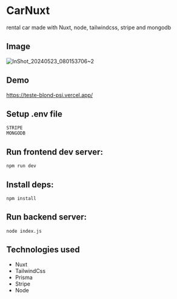 # CarNuxt
rental car made with Nuxt, node, tailwindcss, stripe and mongodb

## Image
![InShot_20240523_080153706~2](https://github.com/Aninimo/CarNuxt/assets/75839810/f4aaeba9-73d1-481a-8729-4a1a9a63d11b)

## Demo
https://teste-blond-psi.vercel.app/

## Setup .env file
```
STRIPE
MONGODB
```
## Run frontend dev server:
```
npm run dev
```

## Install deps:
```
npm install
```

## Run backend server:
```
node index.js
```

## Technologies used
<ul>
  <li>Nuxt</li>
  <li>TailwindCss</li>
  <li>Prisma</li>
  <li>Stripe</li>
  <li>Node</li>
</ul>
